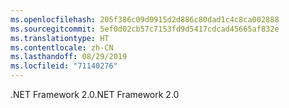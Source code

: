 ```yaml
---
ms.openlocfilehash: 205f386c09d0915d2d886c80dad1c4c8ca002888
ms.sourcegitcommit: 5ef0d02cb57c7153fd9d5417cdcad45665af832e
ms.translationtype: HT
ms.contentlocale: zh-CN
ms.lasthandoff: 08/29/2019
ms.locfileid: "71140276"
---
```

<span data-ttu-id="661e3-101">.NET Framework 2.0</span><span class="sxs-lookup"><span data-stu-id="661e3-101">.NET Framework 2.0</span></span>